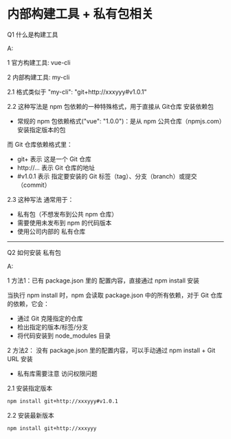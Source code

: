 # 内部构建工具 + 私有包相关


Q1 什么是构建工具

A: <br/>

1 官方构建工具: vue-cli

2 内部构建工具: my-cli

2.1 格式类似于 "my-cli": "git+http://xxxyyy#v1.0.1"

2.2 这种写法是 npm 包依赖的一种特殊格式，用于直接从 Git仓库 安装依赖包
  - 常规的 npm 包依赖格式("vue": "1.0.0")：是从 npm 公共仓库（npmjs.com）安装指定版本的包
 
而 Git 仓库依赖格式里：
  - git+ 表示 这是一个 Git 仓库
  - http://... 表示 Git 仓库的地址
  - #v1.0.1 表示 指定要安装的 Git 标签（tag）、分支（branch）或提交（commit）

  
2.3 这种写法 通常用于：
  - 私有包（不想发布到公共 npm 仓库）
  - 需要使用未发布到 npm 的代码版本
  - 使用公司内部的 私有仓库

----------------------------------------------------------------------
Q2 如何安装 私有包

A: <br/>

1 方法1：已有 package.json 里的 配置内容，直接通过 npm install 安装

当执行 npm install 时，npm 会读取 package.json 中的所有依赖，对于 Git 仓库的依赖，它会：
  - 通过 Git 克隆指定的仓库
  - 检出指定的版本/标签/分支
  - 将代码安装到 node_modules 目录


2 方法2： 没有 package.json 里的配置内容，可以手动通过 npm install + Git URL 安装
  - 私有库需要注意 访问权限问题

2.1 安装指定版本

```bash
npm install git+http://xxxyyy#v1.0.1
```

2.2 安装最新版本

```bash
npm install git+http://xxxyyy
```
